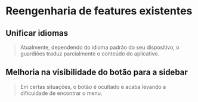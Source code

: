# Reengenharia de features existentes

## Unificar idiomas
> Atualmente, dependendo do idioma padrão do seu dispositivo,
> o guardiões traduz parcialmente o conteúdo do aplicativo.

## Melhoria na visibilidade do botão para a sidebar
> Em certas situações, o botão é ocultado e acaba levando a dificuldade de encontrar o menu.
